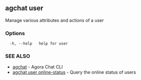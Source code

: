 ## agchat user

Manage various attributes and actions of a user

### Options

```
  -h, --help   help for user
```

### SEE ALSO

* [agchat](agchat.md)	 - Agora Chat CLI
* [agchat user online-status](agchat_user_online-status.md)	 - Query the online status of users

